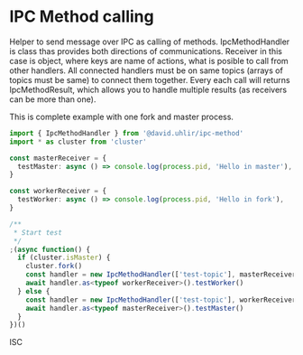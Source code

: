 # IPC Method calling

Helper to send message over IPC as calling of methods. IpcMethodHandler is class thas provides both directions of communications.
Receiver in this case is object, where keys are name of actions, what is posible to call from other handlers. All connected handlers must be on same topics (arrays of topics must be same) to connect them together. Every each call will returns IpcMethodResult, which allows you to handle multiple results (as receivers can be more than one).

This is complete example with one fork and master process.
```ts
import { IpcMethodHandler } from '@david.uhlir/ipc-method'
import * as cluster from 'cluster'

const masterReceiver = {
  testMaster: async () => console.log(process.pid, 'Hello in master'),
}

const workerReceiver = {
  testWorker: async () => console.log(process.pid, 'Hello in fork'),
}

/**
 * Start test
 */
;(async function() {
  if (cluster.isMaster) {
    cluster.fork()
    const handler = new IpcMethodHandler(['test-topic'], masterReceiver)
    await handler.as<typeof workerReceiver>().testWorker()
  } else {
    const handler = new IpcMethodHandler(['test-topic'], workerReceiver)
    await handler.as<typeof masterReceiver>().testMaster()
  }
})()
```

ISC